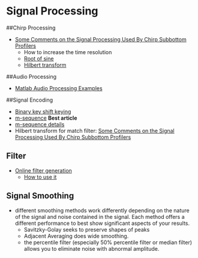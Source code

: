 Signal Processing
===========

##Chirp Processing
- [Some Comments on the Signal Processing Used By Chirp Subbottom Profilers](http://www.ldeo.columbia.edu/res/pi/MB-System/sonarfunction/SubbottomProcessing/subbottomdataprocessing.html)
	- How to increase the time resolution
	- [Root of sine](http://www.physics.miami.edu/~curtright/TheRootsOfSin.pdf) 
	- [Hilbert transform](http://www.physionet.org/physiotools/apdet/apdet-1.0/ht.c)

##Audio Processing
- [Matlab Audio Processing Examples](http://www.ee.columbia.edu/ln/LabROSA/matlab/)


##Signal Encoding

- [Binary key shift keying](http://cnx.org/contents/eed1c63e-9733-4294-9cb6-f27db06efc92@15)
- [m-sequence](http://www.silcom.com/~aludwig/Signal_processing/Maximum_length_sequences.htm) **Best article**
- [m-sequence details](https://cfn.upenn.edu/aguirre/wiki/public:m_sequences)
- Hilbert transform for match filter: [Some Comments on the Signal Processing Used By Chirp Subbottom Profilers](http://www.mbari.org/data/mbsystem/sonarfunction/SubbottomProcessing/subbottomdataprocessing.html)


## Filter
- [Online filter generation](http://www-users.cs.york.ac.uk/~fisher/mkfilter/) 
	- [How to use it](http://stackoverflow.com/questions/664877/i-need-to-implement-a-butterworth-filter-in-c-is-it-easier-get-a-library-with-t)  
	
	
## Signal Smoothing

- different smoothing methods work differently depending on the nature of the signal and noise contained in the signal. Each method offers a different performance to best show significant aspects of your results.
	- Savitzky-Golay seeks to preserve shapes of peaks
	- Adjacent Averaging does wide smoothing.
	- the percentile filter (especially 50% percentile filter or median filter) allows you to eliminate noise with abnormal amplitude.